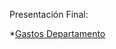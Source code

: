 Presentación Final:

  *[Gastos Departamento](https://public.tableau.com/views/GastosAmoblamiento/GastosTiempo?:language=es-ES&:display_count=n&:origin=viz_share_link)
